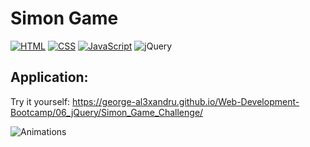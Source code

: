 # Simon Game

[![HTML](https://img.shields.io/badge/HTML-239120?style=for-the-badge&logo=html5&logoColor=white)](https://html.com/)
[![CSS](https://img.shields.io/badge/CSS-239120?&style=for-the-badge&logo=css3&logoColor=white)](https://www.free-css.com/)
[![JavaScript](https://img.shields.io/badge/JavaScript-F7DF1E?style=for-the-badge&logo=javascript&logoColor=black)](https://www.javascript.com/)
![jQuery](https://img.shields.io/badge/jquery-%230769AD.svg?style=for-the-badge&logo=jquery&logoColor=white)

## Application:
Try it yourself: https://george-al3xandru.github.io/Web-Development-Bootcamp/06_jQuery/Simon_Game_Challenge/

![Animations](https://user-images.githubusercontent.com/106253049/174775348-c455b21e-07a5-4252-b19b-a8b724e360c7.gif)
